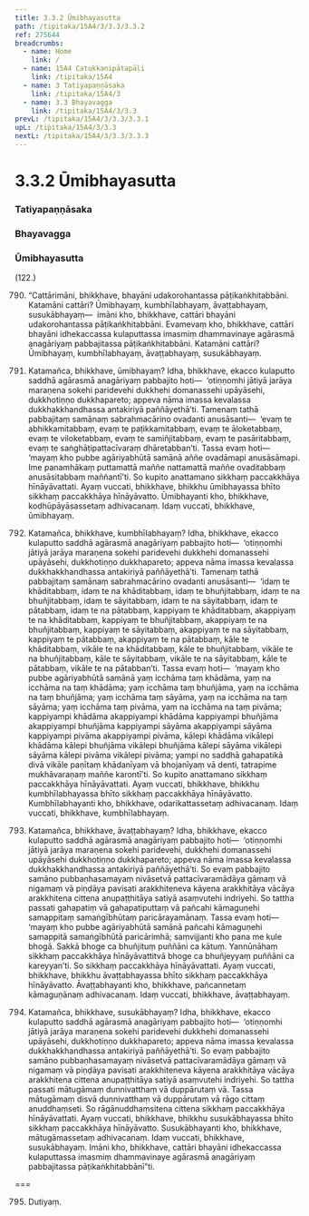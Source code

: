 ```yaml
---
title: 3.3.2 Ūmibhayasutta
path: /tipitaka/15A4/3/3.3/3.3.2
ref: 275644
breadcrumbs:
  - name: Home
    link: /
  - name: 15A4 Catukkanipātapāḷi
    link: /tipitaka/15A4
  - name: 3 Tatiyapaṇṇāsaka
    link: /tipitaka/15A4/3
  - name: 3.3 Bhayavagga
    link: /tipitaka/15A4/3/3.3
prevL: /tipitaka/15A4/3/3.3/3.3.1
upL: /tipitaka/15A4/3/3.3
nextL: /tipitaka/15A4/3/3.3/3.3.3
---
```


# 3.3.2 Ūmibhayasutta

### Tatiyapaṇṇāsaka

### Bhayavagga

### Ūmibhayasutta

(122.)

790. “Cattārimāni, bhikkhave, bhayāni udakorohantassa pāṭikaṅkhitabbāni. Katamāni cattāri? Ūmibhayaṃ, kumbhīlabhayaṃ, āvaṭṭabhayaṃ, susukābhayaṃ—  imāni kho, bhikkhave, cattāri bhayāni udakorohantassa pāṭikaṅkhitabbāni. Evamevaṃ kho, bhikkhave, cattāri bhayāni idhekaccassa kulaputtassa imasmiṃ dhammavinaye agārasmā anagāriyaṃ pabbajitassa pāṭikaṅkhitabbāni. Katamāni cattāri? Ūmibhayaṃ, kumbhīlabhayaṃ, āvaṭṭabhayaṃ, susukābhayaṃ.

791. Katamañca, bhikkhave, ūmibhayaṃ? Idha, bhikkhave, ekacco kulaputto saddhā agārasmā anagāriyaṃ pabbajito hoti—  ‘otiṇṇomhi jātiyā jarāya maraṇena sokehi paridevehi dukkhehi domanassehi upāyāsehi, dukkhotiṇṇo dukkhapareto; appeva nāma imassa kevalassa dukkhakkhandhassa antakiriyā paññāyethā’ti. Tamenaṃ tathā pabbajitaṃ samānaṃ sabrahmacārino ovadanti anusāsanti—  ‘evaṃ te abhikkamitabbaṃ, evaṃ te paṭikkamitabbaṃ, evaṃ te āloketabbaṃ, evaṃ te viloketabbaṃ, evaṃ te samiñjitabbaṃ, evaṃ te pasāritabbaṃ, evaṃ te saṅghāṭipattacīvaraṃ dhāretabban’ti. Tassa evaṃ hoti—  ‘mayaṃ kho pubbe agāriyabhūtā samānā aññe ovadāmapi anusāsāmapi. Ime panamhākaṃ puttamattā maññe nattamattā maññe ovaditabbaṃ anusāsitabbaṃ maññantī’ti. So kupito anattamano sikkhaṃ paccakkhāya hīnāyāvattati. Ayaṃ vuccati, bhikkhave, bhikkhu ūmibhayassa bhīto sikkhaṃ paccakkhāya hīnāyāvatto. Ūmibhayanti kho, bhikkhave, kodhūpāyāsassetaṃ adhivacanaṃ. Idaṃ vuccati, bhikkhave, ūmibhayaṃ.

792. Katamañca, bhikkhave, kumbhīlabhayaṃ? Idha, bhikkhave, ekacco kulaputto saddhā agārasmā anagāriyaṃ pabbajito hoti—  ‘otiṇṇomhi jātiyā jarāya maraṇena sokehi paridevehi dukkhehi domanassehi upāyāsehi, dukkhotiṇṇo dukkhapareto; appeva nāma imassa kevalassa dukkhakkhandhassa antakiriyā paññāyethā’ti. Tamenaṃ tathā pabbajitaṃ samānaṃ sabrahmacārino ovadanti anusāsanti—  ‘idaṃ te khāditabbaṃ, idaṃ te na khāditabbaṃ, idaṃ te bhuñjitabbaṃ, idaṃ te na bhuñjitabbaṃ, idaṃ te sāyitabbaṃ, idaṃ te na sāyitabbaṃ, idaṃ te pātabbaṃ, idaṃ te na pātabbaṃ, kappiyaṃ te khāditabbaṃ, akappiyaṃ te na khāditabbaṃ, kappiyaṃ te bhuñjitabbaṃ, akappiyaṃ te na bhuñjitabbaṃ, kappiyaṃ te sāyitabbaṃ, akappiyaṃ te na sāyitabbaṃ, kappiyaṃ te pātabbaṃ, akappiyaṃ te na pātabbaṃ, kāle te khāditabbaṃ, vikāle te na khāditabbaṃ, kāle te bhuñjitabbaṃ, vikāle te na bhuñjitabbaṃ, kāle te sāyitabbaṃ, vikāle te na sāyitabbaṃ, kāle te pātabbaṃ, vikāle te na pātabban’ti. Tassa evaṃ hoti—  ‘mayaṃ kho pubbe agāriyabhūtā samānā yaṃ icchāma taṃ khādāma, yaṃ na icchāma na taṃ khādāma; yaṃ icchāma taṃ bhuñjāma, yaṃ na icchāma na taṃ bhuñjāma; yaṃ icchāma taṃ sāyāma, yaṃ na icchāma na taṃ sāyāma; yaṃ icchāma taṃ pivāma, yaṃ na icchāma na taṃ pivāma; kappiyampi khādāma akappiyampi khādāma kappiyampi bhuñjāma akappiyampi bhuñjāma kappiyampi sāyāma akappiyampi sāyāma kappiyampi pivāma akappiyampi pivāma, kālepi khādāma vikālepi khādāma kālepi bhuñjāma vikālepi bhuñjāma kālepi sāyāma vikālepi sāyāma kālepi pivāma vikālepi pivāma; yampi no saddhā gahapatikā divā vikāle paṇītaṃ khādanīyaṃ vā bhojanīyaṃ vā denti, tatrapime mukhāvaraṇaṃ maññe karontī’ti. So kupito anattamano sikkhaṃ paccakkhāya hīnāyāvattati. Ayaṃ vuccati, bhikkhave, bhikkhu kumbhīlabhayassa bhīto sikkhaṃ paccakkhāya hīnāyāvatto. Kumbhīlabhayanti kho, bhikkhave, odarikattassetaṃ adhivacanaṃ. Idaṃ vuccati, bhikkhave, kumbhīlabhayaṃ.

793. Katamañca, bhikkhave, āvaṭṭabhayaṃ? Idha, bhikkhave, ekacco kulaputto saddhā agārasmā anagāriyaṃ pabbajito hoti—  ‘otiṇṇomhi jātiyā jarāya maraṇena sokehi paridevehi, dukkhehi domanassehi upāyāsehi dukkhotiṇṇo dukkhapareto; appeva nāma imassa kevalassa dukkhakkhandhassa antakiriyā paññāyethā’ti. So evaṃ pabbajito samāno pubbaṇhasamayaṃ nivāsetvā pattacīvaramādāya gāmaṃ vā nigamaṃ vā piṇḍāya pavisati arakkhiteneva kāyena arakkhitāya vācāya arakkhitena cittena anupaṭṭhitāya satiyā asaṃvutehi indriyehi. So tattha passati gahapatiṃ vā gahapatiputtaṃ vā pañcahi kāmaguṇehi samappitaṃ samaṅgībhūtaṃ paricārayamānaṃ. Tassa evaṃ hoti—  ‘mayaṃ kho pubbe agāriyabhūtā samānā pañcahi kāmaguṇehi samappitā samaṅgībhūtā paricārimhā; saṃvijjanti kho pana me kule bhogā. Sakkā bhoge ca bhuñjituṃ puññāni ca kātuṃ. Yannūnāhaṃ sikkhaṃ paccakkhāya hīnāyāvattitvā bhoge ca bhuñjeyyaṃ puññāni ca kareyyan’ti. So sikkhaṃ paccakkhāya hīnāyāvattati. Ayaṃ vuccati, bhikkhave, bhikkhu āvaṭṭabhayassa bhīto sikkhaṃ paccakkhāya hīnāyāvatto. Āvaṭṭabhayanti kho, bhikkhave, pañcannetaṃ kāmaguṇānaṃ adhivacanaṃ. Idaṃ vuccati, bhikkhave, āvaṭṭabhayaṃ.

794. Katamañca, bhikkhave, susukābhayaṃ? Idha, bhikkhave, ekacco kulaputto saddhā agārasmā anagāriyaṃ pabbajito hoti—  ‘otiṇṇomhi jātiyā jarāya maraṇena sokehi paridevehi dukkhehi domanassehi upāyāsehi, dukkhotiṇṇo dukkhapareto; appeva nāma imassa kevalassa dukkhakkhandhassa antakiriyā paññāyethā’ti. So evaṃ pabbajito samāno pubbaṇhasamayaṃ nivāsetvā pattacīvaramādāya gāmaṃ vā nigamaṃ vā piṇḍāya pavisati arakkhiteneva kāyena arakkhitāya vācāya arakkhitena cittena anupaṭṭhitāya satiyā asaṃvutehi indriyehi. So tattha passati mātugāmaṃ dunnivatthaṃ vā duppārutaṃ vā. Tassa mātugāmaṃ disvā dunnivatthaṃ vā duppārutaṃ vā rāgo cittaṃ anuddhaṃseti. So rāgānuddhaṃsitena cittena sikkhaṃ paccakkhāya hīnāyāvattati. Ayaṃ vuccati, bhikkhave, bhikkhu susukābhayassa bhīto sikkhaṃ paccakkhāya hīnāyāvatto. Susukābhayanti kho, bhikkhave, mātugāmassetaṃ adhivacanaṃ. Idaṃ vuccati, bhikkhave, susukābhayaṃ. Imāni kho, bhikkhave, cattāri bhayāni idhekaccassa kulaputtassa imasmiṃ dhammavinaye agārasmā anagāriyaṃ pabbajitassa pāṭikaṅkhitabbānī”ti.

===

795. Dutiyaṃ.




